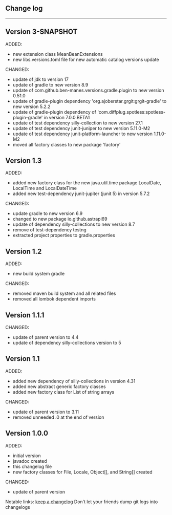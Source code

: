 ## Change log
----------------------

Version 3-SNAPSHOT
-------------

ADDED:

- new extension class MeanBeanExtensions
- new libs.versions.toml file for new automatic catalog versions update

CHANGED:

- update of jdk to version 17
- update of gradle to new version 8.9
- update of com.github.ben-manes.versions.gradle.plugin to new version 0.51.0
- update of gradle-plugin dependency 'org.ajoberstar.grgit:grgit-gradle' to new version 5.2.2
- update of gradle-plugin dependency of 'com.diffplug.spotless:spotless-plugin-gradle' in version 7.0.0.BETA1
- update of test dependency silly-collection to new version 27.1
- update of test dependency junit-juniper to new version 5.11.0-M2
- update of test dependency junit-platform-launcher to new version 1.11.0-M2
- moved all factory classes to new package 'factory'

Version 1.3
-------------

ADDED:

- added new factory class for the new java.util.time package LocalDate, LocalTime and LocalDateTime
- added new test-dependency junit-jupiter (junit 5) in version 5.7.2

CHANGED:

- update gradle to new version 6.9
- changed to new package io.github.astrapi69
- update of dependency silly-collections to new version 8.7
- remove of test-dependency testng
- extracted project properties to gradle.properties

Version 1.2
-------------

ADDED:

- new build system gradle

CHANGED:

- removed maven build system and all related files
- removed all lombok dependent imports


Version 1.1.1
-------------

CHANGED:

- update of parent version to 4.4
- update of dependency silly-collections version to 5


Version 1.1
-------------

ADDED:

- added new dependency of silly-collections in version 4.31
- added new abstract generic factory classes
- added new factory class for List of string arrays

CHANGED:

- update of parent version to 3.11
- removed unneeded .0 at the end of version

Version 1.0.0
-------------

ADDED:

- initial version
- javadoc created
- this changelog file
- new factory classes for File, Locale, Object[], and String[] created

CHANGED:

- update of parent version


Notable links:
[keep a changelog](http://keepachangelog.com/en/1.0.0/) Don’t let your friends dump git logs into changelogs
